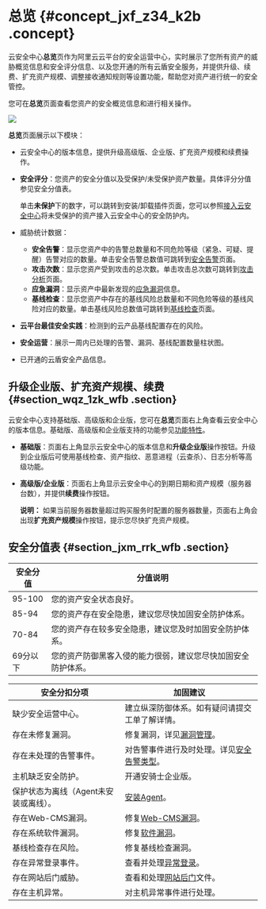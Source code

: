 # 总览 {#concept_jxf_z34_k2b .concept}

云安全中心**总览**页作为阿里云云平台的安全运营中心，实时展示了您所有资产的威胁概览信息和安全评分信息、以及您开通的所有云盾安全服务，并提供升级、续费、扩充资产规模、调整接收通知规则等设置功能，帮助您对资产进行统一的安全管控。

您可在**总览**页面查看您资产的安全概览信息和进行相关操作。

![](http://static-aliyun-doc.oss-cn-hangzhou.aliyuncs.com/assets/img/15448/155503871337206_zh-CN.jpg)

**总览**页面展示以下模块：

-   云安全中心的版本信息，提供升级高级版、企业版、扩充资产规模和续费操作。
-   **安全评分**：您资产的安全分值以及受保护/未受保护资产数量。具体评分分值参见安全分值表。

    单击**未保护**下的数字，可以跳转到安装/卸载插件页面，您可以参照[接入云安全中心](../../../../../intl.zh-CN/接入云安全中心/接入云安全中心.md#)将未受保护的资产接入云安全中心的安全防护内。

-   威胁统计数据：
    -   **安全告警**：显示您资产中的告警总数量和不同危险等级（紧急、可疑、提醒）告警对应的数量。单击安全告警总数值可跳转到[安全告警](intl.zh-CN/用户指南/安全告警/安全告警类型.md#)页面。
    -   **攻击次数**：显示您资产受到攻击的总次数。单击攻击总次数可跳转到[攻击分析](intl.zh-CN/用户指南/攻击分析.md#)页面。
    -   **应急漏洞**：显示资产中最新发现的[应急漏洞](intl.zh-CN/用户指南/漏洞管理/应急漏洞.md#)信息。
    -   **基线检查**：显示您资产中存在的基线风险总数量和不同危险等级的基线风险对应的数量。单击基线风险总数值可跳转到[基线检查](intl.zh-CN/用户指南/基线检查/基线检查概述.md#)页面。
-   **云平台最佳安全实践**：检测到的云产品基线配置存在的风险。
-   **安全运营**：展示一周内已处理的告警、漏洞、基线配置数量柱状图。
-   已开通的云盾安全产品信息。

## 升级企业版、扩充资产规模、续费 {#section_wqz_1zk_wfb .section}

云安全中心支持基础版、高级版和企业版，您可在**总览**页面右上角查看云安全中心的版本信息。基础版、高级版和企业版支持的功能参见[功能特性](../../../../../intl.zh-CN/产品简介/功能特性.md#)。

-   **基础版**：页面右上角显示云安全中心的版本信息和**升级企业版**操作按钮。升级到企业版后可使用基线检查、资产指纹、恶意进程（云查杀）、日志分析等高级功能。
-   **高级版/企业版**：页面右上角显示云安全中心的到期日期和资产规模（服务器台数），并提供**续费**操作按钮。

    **说明：** 如果当前服务器数量超过购买服务时配置的服务器数量，页面右上角会出现**扩充资产规模**操作按钮，提示您尽快扩充资产规模。


## 安全分值表 {#section_jxm_rrk_wfb .section}

|安全分值|分值说明|
|----|----|
|95-100|您的资产安全状态良好。|
|85-94|您的资产存在安全隐患，建议您尽快加固安全防护体系。|
|70-84|您的资产存在较多安全隐患，建议您及时加固安全防护体系。|
|69分以下|您的资产防御黑客入侵的能力很弱，建议您尽快加固安全防护体系。|

|安全分扣分项|加固建议|
|------|----|
|缺少安全运营中心。|建立纵深防御体系。如有疑问请提交工单了解详情。|
|存在未修复漏洞。|修复漏洞，详见[漏洞管理](intl.zh-CN/用户指南/漏洞管理/漏洞修复必要性说明.md#)。|
|存在未处理的告警事件。|对告警事件进行及时处理。详见[安全告警类型](intl.zh-CN/用户指南/安全告警/安全告警类型.md#)。|
|主机缺乏安全防护。|开通安骑士企业版。|
|保护状态为离线（Agent未安装或离线）。|[安装Agent](../../../../../intl.zh-CN/接入云安全中心/Agent说明.md#)。|
|存在Web-CMS漏洞。|修复[Web-CMS漏洞](../../../../../intl.zh-CN/.md#)。|
|存在系统软件漏洞。|修复[软件漏洞](../../../../../intl.zh-CN/.md#)。|
|基线检查存在风险。|修复基线检查漏洞。|
|存在异常登录事件。|查看并处理[异常登录](../../../../../intl.zh-CN/用户指南/入侵检测/异常登录.md#)。|
|存在网站后门威胁。|查看和处理[网站后门](../../../../../intl.zh-CN/用户指南/入侵检测/网站后门.md#)文件。|
|存在主机异常。|对主机异常事件进行处理。|

